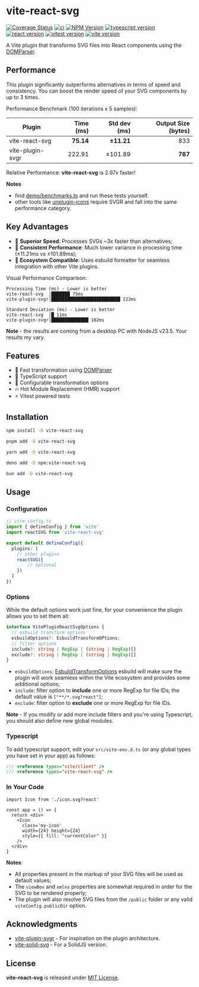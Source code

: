 # vite-react-svg

[![Coverage Status](https://coveralls.io/repos/github/thednp/vite-react-svg/badge.svg)](https://coveralls.io/github/thednp/vite-react-svg)
[![ci](https://github.com/thednp/vite-react-svg/actions/workflows/ci.yml/badge.svg)](https://github.com/thednp/vite-react-svg/actions/workflows/ci.yml)
[![NPM Version](https://img.shields.io/npm/v/vite-react-svg.svg)](https://www.npmjs.com/package/vite-react-svg)
[![typescript version](https://img.shields.io/badge/typescript-5.8.3-brightgreen)](https://www.typescriptlang.org/)
[![react version](https://img.shields.io/badge/react-19.1.0-brightgreen)](https://github.com/facebook/react)
[![vitest version](https://img.shields.io/badge/vitest-3.1.4-brightgreen)](https://www.vitest.dev/)
[![vite version](https://img.shields.io/badge/vite-6.3.5-brightgreen)](https://vite.dev)


A Vite plugin that transforms SVG files into React components using the [DOMParser](https://github.com/thednp/domparser).

## Performance
This plugin significantly outperforms alternatives in terms of speed and consistency. You can boost the render speed of your SVG components by up to 3 times.

Performance Benchmark (100 iterations x 5 samples):

| Plugin           | Time (ms) | Std dev (ms) | Output Size (bytes) |
| ---------------- |      ---: |         ---: |                ---: |
| vite-react-svg   | **75.14** |   **±11.21** |                 833 |
| vite-plugin-svgr |    222.91 |      ±101.89 |             **787** |

Relative Performance: **vite-react-svg** is 2.97x faster!

**Notes**
- find [demo/benchmarks.ts](https://github.com/thednp/vite-react-svg/blob/master/demo/benchmark.ts) and run these tests yourself.
- other tools like [unplugin-icons](https://github.com/unplugin/unplugin-icons/blob/main/README.md#L459-L629) require SVGR and fall into the same performance category.


## Key Advantages
* 🚀 **Superior Speed**: Processes SVGs ~3x faster than alternatives;
* 🎯 **Consistent Performance**: Much lower variance in processing time (±11.21ms vs ±101.89ms);
* 🔄 **Ecosystem Compatible**: Uses esbuild formatter for seamless integration with other Vite plugins.


Visual Performance Comparison:
```
Processing Time (ms) - Lower is better
vite-react-svg  │███████ 75ms
vite-plugin-svgr│██████████████████████████ 223ms

Standard Deviation (ms) - Lower is better
vite-react-svg  │█ 11ms
vite-plugin-svgr│██████████████ 102ms
```
**Note** - the results are coming from a desktop PC with NodeJS v23.5. Your results my vary.


## Features
* 🚀 Fast transformation using [DOMParser](https://github.com/thednp/domparser)
* 🎯 TypeScript support
* 🔧 Configurable transformation options
* 🔥 Hot Module Replacement (HMR) support
* ⚡ Vitest powered tests


## Installation

```bash
npm install -D vite-react-svg
```

```bash
pnpm add -D vite-react-svg
```

```bash
yarn add -D vite-react-svg
```

```bash
deno add -D npm:vite-react-svg
```

```bash
bun add -D vite-react-svg
```


## Usage
### Configuration
```ts
// vite.config.ts
import { defineConfig } from 'vite'
import reactSVG from 'vite-react-svg'

export default defineConfig({
  plugins: [
    // other plugins
    reactSVG({
        // optional
    })
  ]
})
```

### Options
While the default options work just fine, for your convenience the plugin allows you to set them all:

```ts
interface VitePluginReactSvgOptions {
  // esbuild transform options
  esbuildOptions?: EsbuildTransformOPtions;
  // filter options
  include?: string | RegExp | (string | RegExp)[]
  exclude?: string | RegExp | (string | RegExp)[]
}
```

* `esbuildOptions`: [EsbuildTransformOptions](https://esbuild.github.io/api/#transform) esbuild will make sure the plugin will work seamless within the Vite ecosystem and provides some additional options;
* `include`: filter option to **include** one or more RegExp for file IDs; the default value is `["**/*.svg?react"]`;
* `exclude`: filter option to **exclude** one or more RegExp for file IDs.

**Note** - If you modify or add more include filters and you're using Typescript, you should also define new global modules.


### Typescript
To add typescript support, edit your `src/vite-env.d.ts` (or any global types you have set in your app) as follows:

```ts
/// <reference types="vite/client" />
/// <reference types="vite-react-svg" />
```


### In Your Code
```tsx
import Icon from './icon.svg?react'

const app = () => {
  return <div>
    <Icon
      class='my-icon'
      width={24} height={24}
      style={{ fill: "currentColor" }}
    />
  </div>
}
```
**Notes**:
 * All properties present in the markup of your SVG files will be used as default values;
 * The `viewBox` and `xmlns` properties are somewhat required in order for the SVG to be rendered properly;
 * The plugin will also resolve SVG files from the `/public` folder or any valid `viteConfig.publicDir` option.


## Acknowledgments
* [vite-plugin-svgr](https://github.com/pd4d10/vite-plugin-svgr) - For inspiration on the plugin architecture.
* [vite-solid-svg](https://github.com/thednp/vite-solid-svg) - For a SolidJS version.


## License
**vite-react-svg** is released under [MIT License](LICENSE).
